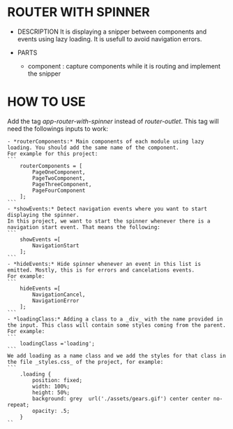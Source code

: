 ROUTER WITH SPINNER
==================

* DESCRIPTION
    It is displaying a snipper between components and events using lazy loading. It is usefull to avoid navigation errors.

* PARTS
    - component : capture components while it is routing and implement the snipper

HOW TO USE
==========

Add the tag _app-router-with-spinner_ instead of _router-outlet_. This tag will need the followings inputs to work:

    - *routerComponents:* Main components of each module using lazy loading. You should add the same name of the component.
    For example for this project: 
    ``` 
        routerComponents = [
            PageOneComponent,
            PageTwoComponent,
            PageThreeComponent,
            PageFourComponent
        ];
    ```
    - *showEvents:* Detect navigation events where you want to start displaying the spinner. 
    In this project, we want to start the spinner whenever there is a navigation start event. That means the following:
    ```
        showEvents =[
            NavigationStart
        ];
    ```
    - *hideEvents:* Hide spinner whenever an event in this list is emitted. Mostly, this is for errors and cancelations events.
    For example:
    ```
        hideEvents =[
            NavigationCancel,
            NavigationError
        ];
    ```
    - *loadingClass:* Adding a class to a _div_ with the name provided in the input. This class will contain some styles coming from the parent.
    For example:
    ```
        loadingClass ='loading';
    ```
    We add loading as a name class and we add the styles for that class in the file _styles.css_ of the project, for example:
    ```
        .loading {
            position: fixed;
            width: 100%;
            height: 50%;
            background: grey  url('./assets/gears.gif') center center no-repeat;
            opacity: .5;
        }
    ``

